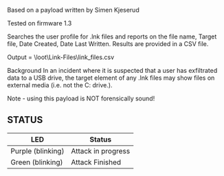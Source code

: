 Based on a payload written by Simen Kjeserud

Tested on firmware 1.3

Searches the user profile for .lnk files and reports on the file name,
Target file, Date Created, Date Last Written. Results are provided in
a CSV file.

Output = \loot\Link-Files\link_files.csv

Background
In an incident where it is suspected that a user has exfiltrated
data to a USB drive, the target element of any .lnk files may show 
files on external media (i.e. not the C: drive.).

Note - using this payload is NOT forensically sound!


## STATUS

| LED              | Status                                |
| ---------------- | ------------------------------------- |
| Purple (blinking)| Attack in progress                    |
| Green (blinking) | Attack Finished                       |




